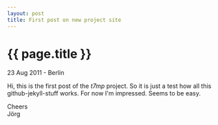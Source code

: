 ```yaml
---
layout: post
title: First post on new project site
---
```


{{ page.title }}
================

<p class="meta">23 Aug 2011 - Berlin</p>

Hi, this is the first post of the <em>t7mp</em> project. So it is just a test how all this github-jekyll-stuff works.
For now I'm impressed. Seems to be easy.

Cheers</br>
Jörg